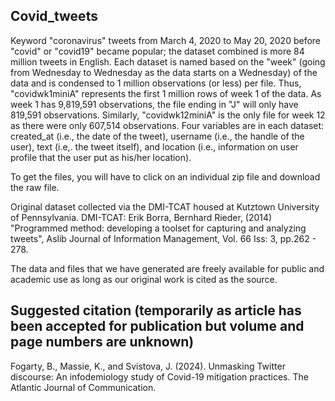 ## Covid_tweets
Keyword "coronavirus" tweets from March 4, 2020 to May 20, 2020 before "covid" or "covid19" became popular; the dataset combined is more 84 million tweets in English. Each dataset is named based on the "week" (going from Wednesday to Wednesday as the data starts on a Wednesday) of the data and is condensed to 1 million observations (or less) per file. Thus, "covidwk1miniA" represents the first 1 million rows of week 1 of the data. As week 1 has 9,819,591 observations, the file ending in "J" will only have 819,591 observations. Similarly, "covidwk12miniA" is the only file for week 12 as there were only 607,514 observations. Four variables are in each dataset: created_at (i.e., the date of the tweet), username (i.e., the handle of the user), text (i.e,. the tweet itself), and location (i.e., information on user profile that the user put as his/her location).

To get the files, you will have to click on an individual zip file and download the raw file. 

Original dataset collected via the DMI-TCAT housed at Kutztown University of Pennsylvania. 
DMI-TCAT: Erik Borra, Bernhard Rieder, (2014) "Programmed method: developing a toolset for capturing and analyzing tweets", Aslib Journal of Information Management, Vol. 66 Iss: 3, pp.262 - 278.

The data and files that we have generated are freely available for public and academic use as long as our original work is cited as the source. 
## Suggested citation (temporarily as article has been accepted for publication but volume and page numbers are unknown)
Fogarty, B., Massie, K., and Svistova, J. (2024). Unmasking Twitter discourse: An infodemiology study of Covid-19 mitigation practices. The Atlantic Journal of Communication. 
